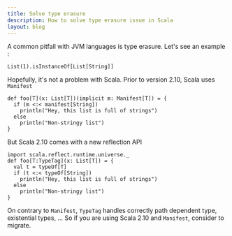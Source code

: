 ```yaml
---
title: Solve type erasure
description: How to solve type erasure issue in Scala
layout: blog
---
```

A common pitfall with JVM languages is type erasure. Let's see an example :

```
List(1).isInstanceOf[List[String]]
```

Hopefully, it's not a problem with Scala. Prior to version 2.10, Scala uses `Manifest`

```
def foo[T](x: List[T])(implicit m: Manifest[T]) = {
  if (m <:< manifest[String])
    println("Hey, this list is full of strings")
  else
    println("Non-stringy list")
}
```

But Scala 2.10 comes with a new reflection API

```
import scala.reflect.runtime.universe._
def foo[T:TypeTag](x: List[T]) = {
  val t = typeOf[T]
  if (t <:< typeOf[String])
    println("Hey, this list is full of strings")
  else
    println("Non-stringy list")
}
```

On contrary to `Manifest`, `TypeTag` handles correctly path dependent type, existential types, … So if
you are using Scala 2.10 and `Manifest`, consider to migrate.
